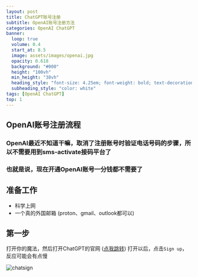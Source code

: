```yaml
---
layout: post
title: ChatGPT账号注册
subtitle: OpenAI账号注册方法
categories: OpenAI ChatGPT
banner:
  loop: true
  volume: 0.4
  start_at: 8.5
  image: assets/images/openai.jpg
  opacity: 0.618
  background: "#000"
  height: "100vh"
  min_height: "38vh"
  heading_style: "font-size: 4.25em; font-weight: bold; text-decoration: underline"
  subheading_style: "color: white"
tags: [OpenAI ChatGPT]
top: 1
---
```


## OpenAI账号注册流程
### OpenAI最近不知道干嘛，取消了注册账号时验证电话号码的步骤，所以不需要用到sms-activate接码平台了
### 也就是说，现在开通OpenAI账号一分钱都不需要了

## 准备工作
- 科学上网
- 一个真的外国邮箱 (proton、gmail、outlook都可以)

## 第一步
打开你的魔法，然后打开ChatGPT的官网 ([点我跳转](https://chat.openai.com))
打开以后，点击`Sign up`，反应可能会有点慢

![chatsign](https://github-huangshaoqi.github.io/asstes/images/chatsgin.png)
